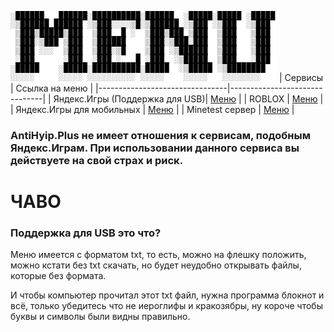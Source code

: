 ![Меню](menulogo.png)
| Сервисы                        |              Ссылка на меню   |
|--------------------------------|-------------------------------|
| Яндекс.Игры (Поддержка для USB)| [Меню](yandexgames.txt)       |
| ROBLOX                         | [Меню](roblox)                |
| Яндекс.Игры для мобильных      | [Меню](yandexgamesMobile)     |
| Minetest сервер                | [Меню](minetestserver)        |

### AntiHyip.Plus не имеет отношения к сервисам, подобным Яндекс.Играм. При использовании данного сервиса вы действуете на свой страх и риск.

# ЧАВО

### Поддержка для USB это что?

Меню имеется с форматом txt, то есть, можно на флешку положить, можно кстати без txt скачать, но будет неудобно открывать файлы, которые без формата.

И чтобы компьютер прочитал этот txt файл, нужна программа блокнот и всё, только убедитесь что не иероглифы и кракозябры, ну короче чтобы буквы и символы были видны правильно. 
